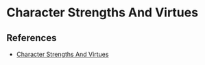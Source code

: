 # Character Strengths And Virtues

## References

- [Character Strengths And Virtues](https://drive.google.com/file/d/1F9Fdlxt053hSYZGCzoYOcPJ2epwU6DAM/view)
